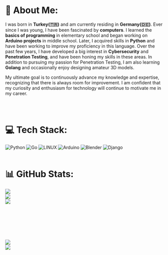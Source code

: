# 💫 About Me:

I was born in **Turkey(&#x1F1F9;&#x1F1F7;)** and am currently residing in **Germany(&#x1F1E9;&#x1F1EA;)**. Ever since I was young, I have been fascinated by **computers**. I learned the **basics of programming** in elementary school and began working on **Arduino projects** in middle school. Later, I acquired skills in **Python** and have been working to improve my proficiency in this language. Over the past few years, I have developed a big interest in **Cybersecurity** and **Penetration Testing**, and have been honing my skills in these areas. In addition to pursuing my passion for Penetration Testing, I am also learning **Golang** and occasionally enjoy designing amateur 3D models.

My ultimate goal is to continuously advance my knowledge and expertise, recognizing that there is always room for improvement. I am confident that my curiosity and enthusiasm for technology will continue to motivate me in my career.

<br><br>

# 💻 Tech Stack:
![Python](https://img.shields.io/badge/python-3670A0?style=for-the-badge&logo=python&logoColor=ffdd54) ![Go](https://img.shields.io/badge/go-%2300ADD8.svg?style=for-the-badge&logo=go&logoColor=white) ![LINUX](https://img.shields.io/badge/Linux-FCC624?style=for-the-badge&logo=linux&logoColor=black) ![Arduino](https://img.shields.io/badge/-Arduino-00979D?style=for-the-badge&logo=Arduino&logoColor=white) ![Blender](https://img.shields.io/badge/blender-%23F5792A.svg?style=for-the-badge&logo=blender&logoColor=white) ![Django](https://img.shields.io/badge/-Django-092e20?style=for-the-badge&logo=Django&logoColor=white)
<br><br>

# 📊 GitHub Stats:
![](https://github-readme-stats.vercel.app/api?username=kafalar-karisik&theme=tokyonight&hide_border=false&include_all_commits=false&count_private=false)<br/>
![](https://github-readme-streak-stats.herokuapp.com/?user=kafalar-karisik&theme=tokyonight&hide_border=false)<br/>
![](https://github-readme-stats.vercel.app/api/top-langs/?username=kafalar-karisik&theme=tokyonight&hide_border=false&include_all_commits=true&count_private=true&layout=compact&exclude_repo=Kafalar-Karisik.github.io)
<br><br>

<br><br>

<br><br>
![](https://quotes-github-readme.vercel.app/api?type=horizontal&theme=tokyonight) <br>
[![](https://visitcount.itsvg.in/api?id=kafalar-karisik&icon=2&color=6)](https://visitcount.itsvg.in)


<!-- Proudly created with GPRM ( https://gprm.itsvg.in ) -->
